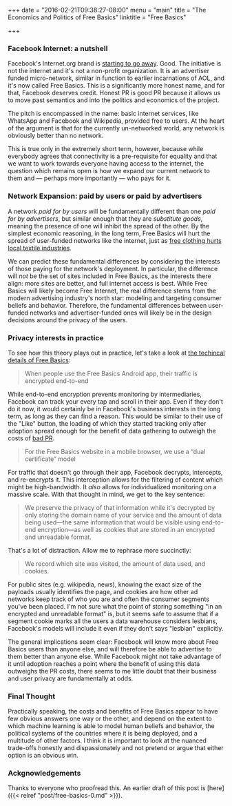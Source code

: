 +++
date = "2016-02-21T09:38:27-08:00"
menu = "main"
title = "The Economics and Politics of Free Basics"
linktitle = "Free Basics"

+++

### Facebook Internet: a nutshell

Facebook's Internet.org brand is [starting to go away](http://www.wired.com/2015/09/facebook-renames-controversial-internet-org-app/). Good. The initiative is not the internet and it's not a non-profit organization. It is an advertiser funded micro-network, similar in function to earlier incarnations of AOL, and it's now called Free Basics. This is a significantly more honest name, and for that, Facebook deserves credit. Honest PR is good PR because it allows us to move past semantics and into the politics and economics of the project.

The pitch is encompassed in the name: basic internet services, like WhatsApp and Facebook and Wikipedia, provided free to users. At the heart of the argument is that for the currently un-networked world, any network is obviously better than no network.

This is true only in the extremely short term, however, because while everybody agrees that connectivity is a pre-requisite for equality and that we want to work towards everyone having access to the internet, the question which remains open is how we expand our current network to them and — perhaps more importantly — who pays for it.

### Network Expansion: paid by users or paid by advertisers

A network _paid for by users_ will be fundamentally different than one _paid for by advertisers_, but similar enough that they are *substitute goods*, meaning the presence of one will inhibit the spread of the other. By the simplest economic reasoning, in the long term, Free Basics will hurt the spread of user-funded networks like the internet, just as [free clothing hurts local textile industries](http://www.cnn.com/2013/04/12/business/second-hand-clothes-africa/).

We can predict these fundamental differences by considering the interests of those paying for the network's deployment. In particular, the difference will *not* be the set of sites included in Free Basics, as the interests there align: more sites are better, and full internet access is best. While Free Basics will likely become Free Internet, the real difference stems from the modern advertising industry's north star: modeling and targeting consumer beliefs and behavior. Therefore, the fundamental differences between user-funded networks and advertiser-funded ones will likely be in the design decisions around the privacy of the users.

### Privacy interests in practice

To see how this theory plays out in practice, let's take a look at [the techincal details of Free Basics](https://developers.facebook.com/docs/internet-org/platform-technical-guidelines):

> When people use the Free Basics Android app, their traffic is encrypted end-to-end

While end-to-end encryption prevents monitoring by intermediaries, Facebook can track your every tap and scroll in their app. Even if they don't do it now, it would certainly be in Facebook's business interests in the long term, as long as they can find a reason. This would be similar to their use of the "Like" button, the loading of which they started tracking only after adoption spread enough for the benefit of data gathering to outweigh the costs of [bad PR](http://jasonlefkowitz.net/2011/10/dont-worry-about-selling-your-privacy-to-facebook-i-already-sold-it-for-you/).

> For the Free Basics website in a mobile browser, we use a “dual certificate” model

For traffic that doesn't go through their app, Facebook decrypts, intercepts, and re-encrypts it. This interception allows for the filtering of content which might be high-bandwidth. It *also* allows for individualized monitoring on a massive scale. With that thought in mind, we get to the key sentence:

> We preserve the privacy of that information while it's decrypted by only storing the domain name of your service and the amount of data being used—the same information that would be visible using end-to-end encryption—as well as cookies that are stored in an encrypted and unreadable format.

That's a lot of distraction. Allow me to rephrase more succinctly:

> We record which site was visited, the amount of data used, and cookies.

For public sites (e.g. wikipedia, news), knowing the exact size of the payloads usually identifies the page, and cookies are how other ad networks keep track of who you are and often the consumer segments you've been placed. I'm not sure what the point of storing something "in an encrypted and unreadable format" is, but it seems safe to assume that if a segment cookie marks all the users a data warehouse considers lesbians, Facebook's models will include it even if they don't says "lesbian" explicitly.

The general implications seem clear: Facebook will know more about Free Basics users than anyone else, and will therefore be able to advertise to them better than anyone else. While Facebook might not take advantage of it until adoption reaches a point where the benefit of using this data outweighs the PR costs, there seems to me little doubt that their business and user privacy are fundamentally at odds.

### Final Thought

Practically speaking, the costs and benefits of Free Basics appear to have few obvious answers one way or the other, and depend on the extent to which machine learning is able to model human beliefs and behavior, the political systems of the countries where it is being deployed, and a multitude of other factors. I think it is important to look at the nuanced trade-offs honestly and dispassionately and not pretend or argue that either option is an obvious win.

### Ackgnowledgements

Thanks to everyone who proofread this. An earlier draft of this post is [here]({{< relref "post/free-basics-0.md" >}}).
